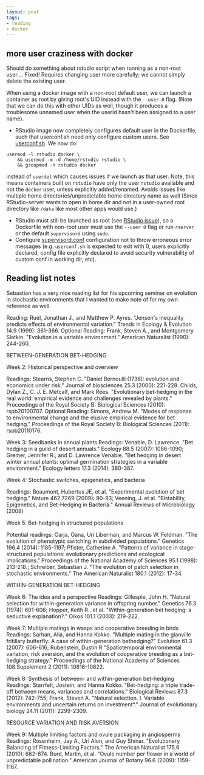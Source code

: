 ```yaml
---
layout: post
tags:
- reading
- docker
---
```


## more user craziness with docker 

Should do something about rstudio script when running as a non-root user.... Fixed! Requires changing user more carefully; we cannot simply delete the existing user. 

When using a docker image with a non-root default user, we can launch a container as root by
giving root's UID instead with the `--user 0` flag.  (Note that we can do this with other UIDs
as well, though it produces a troublesome unnamed user when the userid hasn't been assigned
to a user name).

- RStudio image now completely configures default user in the Dockerfile, such that userconf.sh need only configure custom users. See [userconf.sh](https://github.com/rocker-org/rocker/blob/cec3912d3bc40352fc4ca7d7d281db9e25b3dd86/rstudio/userconf.sh). We now do:

```
usermod -l rstudio docker \
	&& usermod -m -d /home/rstudio rstudio \
	&& groupmod -n rstudio docker 
```

instead of `userdel` which causes issues if we launch as that user.  Note, this means containers built on `rstudio` have only the user `rstudio` available and not the `docker` user, unless explicitly added/renamed.  Avoids issues like multiple home directories/unpredictable home directory name as well (Since RStudio-server wants to open in home dir and not in a user-owned root directory like `/data` like most other apps would use.)
- RStudio must still be launched as root (see [RStudio issue](https://support.rstudio.com/hc/communities/public/questions/200661923-Does-Rstudio-have-to-run-as-root-)), so a Dockerfile with non-root user must use the `--user 0` flag or run `rserver` or the default `supervisord` using `sudo`.  
- Configure [supervisord.conf](https://github.com/rocker-org/rocker/blob/cec3912d3bc40352fc4ca7d7d281db9e25b3dd86/rstudio/supervisord.conf) configuration not to throw erroneous error messages (e.g. `userconf.sh` is expected to exit with 0, users explicitly declared, config file explicitly declared to avoid security vulnerability of custom conf in working dir, etc).  



## Reading list notes 

Sebastian has a very nice reading list for his upcoming seminar on evolution in stochastic environments that I wanted to make note of for my own reference as well. 

Reading: Ruel, Jonathan J., and Matthew P. Ayres. "Jensen's inequality predicts effects of environmental variation." Trends in Ecology & Evolution 14.9 (1999): 361-366. Optional Reading: Frank, Steven A., and Montgomery Slatkin. "Evolution in a variable environment." American Naturalist (1990): 244-260.

BETWEEN-GENERATION BET-HEDGING

Week 2: Historical perspective and overview

Readings: Stearns, Stephen C. "Daniel Bernoulli (1738): evolution and economics under risk." Journal of biosciences 25.3 (2000): 221-228.
Childs, Dylan Z., C. J. E. Metcalf, and Mark Rees. "Evolutionary bet-hedging in the real world: empirical evidence and challenges revealed by plants." Proceedings of the Royal Society B: Biological Sciences (2010): rspb20100707. 
Optional Reading: Simons, Andrew M. "Modes of response to environmental change and the elusive empirical evidence for bet hedging." Proceedings of the Royal Society B: Biological Sciences (2011): rspb20110176.

Week 3: Seedbanks in annual plants
Readings: Venable, D. Lawrence. "Bet hedging in a guild of desert annuals." Ecology 88.5 (2007): 1086-1090; Gremer, Jennifer R., and D. Lawrence Venable. "Bet hedging in desert winter annual plants: optimal germination strategies in a variable environment." Ecology letters 17.3 (2014): 380-387.

Week 4: Stochastic switches, epigenetics, and bacteria

Readings: Beaumont, Hubertus JE, et al. "Experimental evolution of bet hedging." Nature 462.7269 (2009): 90-93; Veening, J. et al. "Bistability, Epigenetics, and Bet-Hedging in Bacteria." Annual Reviews of Microbiology (2008)

Week 5: Bet-hedging in structured populations

Potential readings:  Carja, Oana, Uri Liberman, and Marcus W. Feldman. "The evolution of phenotypic switching in subdivided populations." Genetics 196.4 (2014): 1185-1197; Pfister, Catherine A. "Patterns of variance in stage-structured populations: evolutionary predictions and ecological implications." Proceedings of the National Academy of Sciences 95.1 (1998): 213-218.; Schreiber, Sebastian J. "The evolution of patch selection in stochastic environments." The American Naturalist 180.1 (2012): 17-34.

WITHIN-GENERATION BET-HEDGING

Week 6: The idea and a perspective 
Readings:  Gillespie, John H. "Natural selection for within-generation variance in offspring number." Genetics 76.3 (1974): 601-606; Hopper, Keith R., et al. "Within-generation bet hedging: a seductive explanation?." Oikos 101.1 (2003): 219-222.

Week 7: Multiple matings in wasps and cooperative breeding in birds
Readings: Sarhan, Alia, and Hanna Kokko. "Multiple mating in the glanville fritillary butterfly: A case of within-generation bethedging?" Evolution 61.3 (2007): 606-616; Rubenstein, Dustin R "Spatiotemporal environmental variation, risk aversion, and the evolution of cooperative breeding as a bet-hedging strategy." Proceedings of the National Academy of Sciences 108.Supplement 2 (2011): 10816-10822.

Week 8: Synthesis of between- and within-generation bet-hedging
Readings: Starrfelt, Jostein, and Hanna Kokko. "Bet-hedging: a triple trade-off between means, variances and correlations." Biological Reviews 87.3 (2012): 742-755; Frank, Steven A. "Natural selection. I. Variable environments and uncertain returns on investment*." Journal of evolutionary biology 24.11 (2011): 2299-2309.

RESOURCE VARIATION AND RISK AVERSION

Week 9: Multiple limiting factors and ovule packaging in angiosperms
Readings: Rosenheim, Jay A., Uri Alon, and Guy Shinar. "Evolutionary Balancing of Fitness-Limiting Factors." The American Naturalist 175.6 (2010): 662-674. Burd, Martin, et al. "Ovule number per flower in a world of unpredictable pollination." American Journal of Botany 96.6 (2009): 1159-1167.



